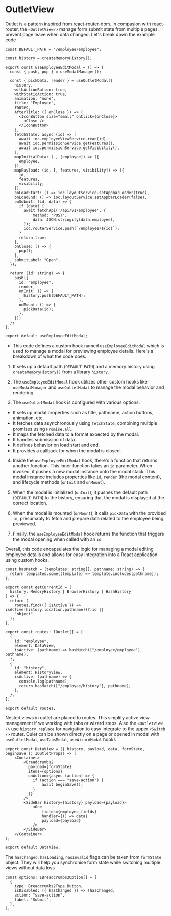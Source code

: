 # OutletView

Outlet is a pattern [inspired from react-router-dom](https://reactrouter.com/en/main/components/outlet). In compasion with react-router, the `<OutletView/>` manage form submit state from multiple pages, prevent page leave when data changed. Let's break down the example code

```tsx
const DEFAULT_PATH = "/employee/employee";

const history = createMemoryHistory();

export const useEmployeeEditModal = () => {
  const { push, pop } = useModalManager();

  const { pickData, render } = useOutletModal({
    history,
    withActionButton: true,
    withStaticAction: true,
    animation: "none",
    title: "Employee",
    routes,
    AfterTitle: ({ onClose }) => (
      <IconButton size="small" onClick={onClose}>
        <Close />
      </IconButton>
    ),
    fetchState: async (id) => [
      await ioc.employeeViewService.read(id),
      await ioc.permissionService.getFeatures(),
      await ioc.permissionService.getVisibility(),
    ],
    mapInitialData: (_, [employee]) => ({
      employee,
    }),
    mapPayload: (id, [, features, visibility]) => ({
      id,
      features,
      visibility,
    }),
    onLoadStart: () => ioc.layoutService.setAppbarLoader(true),
    onLoadEnd: () => ioc.layoutService.setAppbarLoader(false),
    onSubmit: (id, data) => {
      if (data) {
        await fetchApi('/api/v1/employee', {
            method: "POST",
            data: JSON.stringify(data.employee),
        });
        ioc.routerService.push(`/employee/${id}`);
      }
      return true;
    },
    onClose: () => {
      pop();
    },
    submitLabel: "Open",
  });

  return (id: string) => {
    push({
      id: "employee",
      render,
      onInit: () => {
        history.push(DEFAULT_PATH);
      },
      onMount: () => {
        pickData(id);
      },
    });
  };
};

export default useEmployeeEditModal;
```

- This code defines a custom hook named `useEmployeeEditModal` which is used to manage a modal for previewing employee details. Here's a breakdown of what the code does: 

1. It sets up a default path (`DEFAULT_PATH`) and a memory history using `createMemoryHistory()` from a library `history`. 

2. The `useEmployeeEditModal` hook utilizes other custom hooks like `useModalManager` and `useOutletModal` to manage the modal behavior and rendering. 

3. The `useOutletModal` hook is configured with various options:

- It sets up modal properties such as title, pathname, action buttons, animation, etc. 
- It fetches data asynchronously using `fetchState`, combining multiple promises using `Promise.all`.
- It maps the fetched data to a format expected by the modal.
- It handles submission of data.
- It defines behavior on load start and end.
- It provides a callback for when the modal is closed. 

4. Inside the `useEmployeeEditModal` hook, there's a function that returns another function. This inner function takes an `id` parameter. When invoked, it pushes a new modal instance onto the modal stack. This modal instance includes properties like `id`, `render` (the modal content), and lifecycle methods (`onInit` and `onMount`).

5. When the modal is initialized (`onInit`), it pushes the default path (`DEFAULT_PATH`) to the history, ensuring that the modal is displayed at the correct location. 

6. When the modal is mounted (`onMount`), it calls `pickData` with the provided `id`, presumably to fetch and prepare data related to the employee being previewed. 

7. Finally, the `useEmployeeEditModal` hook returns the function that triggers the modal opening when called with an `id`.

Overall, this code encapsulates the logic for managing a modal editing employee details and allows for easy integration into a React application using custom hooks.

```tsx
const hasMatch = (templates: string[], pathname: string) => {
  return templates.some((template) => template.includes(pathname));
};

export const getCurrentId = (
  history: MemoryHistory | BrowserHistory | HashHistory
) => {
  return (
    routes.find(({ isActive }) => isActive(history.location.pathname))?.id ||
    "object"
  );
};

export const routes: IOutlet[] = [
  {
    id: "employee",
    element: DataView,
    isActive: (pathname) => hasMatch(["/employee/employee"], pathname),
  },
  {
    id: "history",
    element: HistoryView,
    isActive: (pathname) => {
      console.log(pathname);
      return hasMatch(["/employee/history"], pathname);
    },
  },
];

export default routes;
```

Nested views in outlet are placed to routes. This simplify active view management if we working with tabs or wizard steps. Also the `<OutletView />` use `history.replace` for navigation to easy integrate to the upper `<Switch />` router. Oulet can be shown directly on a page or opened in modal with `useOutletModal`, `useTabsModal`, `useWizardModal` hooks

```tsx
export const DataView = ({ history, payload, data, formState, beginSave }: IOutletProps) => (
    <Container>
        <Breadcrumbs2
          payload={formState}
          items={options}
          onAction={async (action) => {
            if (action === "save-action") {
                await beginSave();
            }
          }}
        />
        <SideBar history={history} payload={payload}>
            <One
                fields={employee_fields}
                handler={() => data}
                payload={payload}
            />
        </SideBar>
    </Container>
);

export default DataView;
```

The `hasChanged`, `hasLoading`, `hasInvalid` flags can be taken from `formState` object. They will help you synchronise form state while switching multiple views without data loss

```tsx
const options: IBreadcrumbs2Option[] = [
  {
    type: Breadcrumbs2Type.Button,
    isDisabled: ({ hasChanged }) => !hasChanged,
    action: "save-action",
    label: "Submit",
  },
];
```
